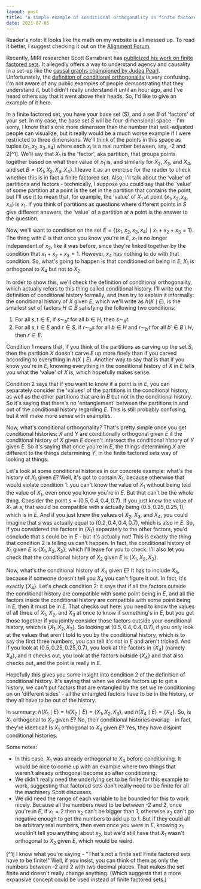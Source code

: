 ```yaml
---
layout: post
title: "A simple example of conditional orthogonality in finite factored sets"
date: 2021-07-05
---
```


Reader's note: It looks like the math on my website is all messed up. To read it better, I suggest checking it out on the [Alignment Forum](https://www.alignmentforum.org/posts/qGjCt4Xq83MBaygPx/a-simple-example-of-conditional-orthogonality-in-finite).

Recently, MIRI researcher Scott Garrabrant has [publicized his work on finite factored sets](https://www.lesswrong.com/s/kxs3eeEti9ouwWFzr/p/N5Jm6Nj4HkNKySA5Z#2b__Conditional_Orthogonality). It allegedly offers a way to understand agency and causality in a set-up like the [causal graphs championed by Judea Pearl](https://en.wikipedia.org/wiki/Causal_graph). Unfortunately, the [definition of conditional orthogonality](https://www.lesswrong.com/s/kxs3eeEti9ouwWFzr/p/N5Jm6Nj4HkNKySA5Z#2b__Conditional_Orthogonality) is very confusing. I'm not aware of any public examples of people demonstrating that they understand it, but I didn't really understand it until an hour ago, and I've heard others say that it went above their heads. So, I'd like to give an example of it here.

In a finite factored set, you have your base set \(S\), and a set $B$ of 'factors' of your set. In my case, the base set $S$ will be four-dimensional space - I'm sorry, I know that's one more dimension than the number that well-adjusted people can visualize, but it really would be a much worse example if I were restricted to three dimensions. We'll think of the points in this space as tuples $(x_1, x_2, x_3, x_4)$ where each $x_i$ is a real number between, say, -2 and 2[^1]. We'll say that $X_1$ is the 'factor', aka partition, that groups points together based on what their value of $x_1$ is, and similarly for $X_2$, $X_3$, and $X_4$, and set $B = \{X_1, X_2, X_3, X_4\}$. I leave it as an exercise for the reader to check whether this is in fact a finite factored set. Also, I'll talk about the 'value' of partitions and factors - technically, I suppose you could say that the 'value' of some partition at a point is the set in the partition that contains the point, but I'll use it to mean that, for example, the 'value' of $X_1$ at point $(x_1, x_2, x_3, x_4)$ is $x_1$. If you think of partitions as questions where different points in $S$ give different answers, the 'value' of a partition at a point is the answer to the question.

Now, we'll want to condition on the set $E = \{(x_1, x_2, x_3, x_4) \mid x_1 + x_2 + x_3 = 1\}$. The thing with $E$ is that once you know you're in $E$, $x_1$ is no longer independent of $x_2$, like it was before, since they're linked together by the condition that $x_1 + x_2 + x_3 = 1$. However, $x_4$ has nothing to do with that condition. So, what's going to happen is that conditioned on being in $E$, $X_1$ is orthogonal to $X_4$ but not to $X_2$.

In order to show this, we'll check the definition of conditional orthogonality, which actually refers to this thing called conditional history. I'll write out the definition of conditional history formally, and then try to explain it informally: the conditional history of $X$ given $E$, which we'll write as $h(X \mid E)$, is the smallest set of factors $H \subseteq B$ satisfying the following two conditions:
1. For all $s,t \in E$, if $s \sim_b t$ for all $b \in H$, then $s \sim_X t$.
2. For all $s, t \in E$ and $r \in S$, if $r \sim_b s$ for all $b \in H$ and $r \sim_{b'} t$ for all $b' \in B \setminus H$, then $r \in E$.

Condition 1 means that, if you think of the partitions as carving up the set $S$, then the partition $X$ doesn't carve $E$ up more finely than if you carved according to everything in $h(X \mid E)$. Another way to say that is that if you know you're in $E$, knowing everything in the conditional history of $X$ in $E$ tells you what the 'value' of $X$ is, which hopefully makes sense.

Condition 2 says that if you want to know if a point is in $E$, you can separately consider the 'values' of the partitions in the conditional history, as well as the other partitions that are in $B$ but not in the conditional history. So it's saying that there's no 'entanglement' between the partitions in and out of the conditional history regarding $E$. This is still probably confusing, but it will make more sense with examples.

Now, what's conditional orthogonality? That's pretty simple once you get conditional histories: $X$ and $Y$ are conditionally orthogonal given $E$ if the conditional history of $X$ given $E$ doesn't intersect the conditional history of $Y$ given $E$. So it's saying that once you're in $E$, the things determining $X$ are different to the things determining $Y$, in the finite factored sets way of looking at things.

Let's look at some conditional histories in our concrete example: what's the history of $X_1$ given $E$? Well, it's got to contain $X_1$, because otherwise that would violate condition 1: you can't know the value of $X_1$ without being told the value of $X_1$, even once you know you're in $E$. But that can't be the whole thing. Consider the point $s = (0.5, 0.4, 0.4, 0.7)$. If you just knew the value of $X_1$ at $s$, that would be compatible with $s$ actually being $(0.5, 0.25, 0.25, 1)$, which is in $E$. And if you just knew the values of $X_2$, $X_3$, and $X_4$, you could imagine that $s$ was actually equal to $(0.2, 0.4, 0.4, 0.7)$, which is also in $E$. So, if you considered the factors in $\{X_1\}$ separately to the other factors, you'd conclude that $s$ could be in $E$ - but it's actually not! This is exactly the thing that condition 2 is telling us can't happen. In fact, the conditional history of $X_1$ given $E$ is $\{X_1, X_2, X_3\}$, which I'll leave for you to check. I'll also let you check that the conditional history of $X_2$ given $E$ is $\{X_1, X_2, X_3\}$.

Now, what's the conditional history of $X_4$ given $E$? It has to include $X_4$, because if someone doesn't tell you $X_4$ you can't figure it out. In fact, it's exactly $\{X_4\}$. Let's check condition 2: it says that if all the factors outside the conditional history are compatible with some point being in $E$, and all the factors inside the conditional history are compatible with some point being in $E$, then it must be in $E$. That checks out here: you need to know the values of all three of $X_1$, $X_2$, and $X_3$ at once to know if something's in $E$, but you get those together if you jointly consider those factors outside your conditional history, which is $\{X_1, X_2, X_3\}$. So looking at $(0.5, 0.4, 0.4, 0.7)$, if you only look at the values that aren't told to you by the conditional history, which is to say the first three numbers, you can tell it's not in $E$ and aren't tricked. And if you look at $(0.5, 0.25, 0.25, 0.7)$, you look at the factors in $\{X_4\}$ (namely $X_4$), and it checks out, you look at the factors outside $\{X_4\}$ and that also checks out, and the point is really in $E$.

Hopefully this gives you some insight into condition 2 of the definition of conditional history. It's saying that when we divide factors up to get a history, we can't put factors that are entangled by the set we're conditioning on on 'different sides' - all the entangled factors have to be in the history, or they all have to be out of the history.

In summary: $h(X_1 \mid E) = h(X_2 \mid E) = \{X_1, X_2, X_3\}$, and $h(X_4 \mid E) = \{X_4\}$. So, is $X_1$ orthogonal to $X_2$ given $E$? No, their conditional histories overlap - in fact, they're identical! Is $X_1$ orthogonal to $X_4$ given $E$? Yes, they have disjoint conditional histories.

Some notes:
- In this case, $X_1$ was already orthogonal to $X_4$ before conditioning. It would be nice to come up with an example where two things that weren't already orthogonal become so after conditioning.
- We didn't really need the underlying set to be finite for this example to work, suggesting that factored sets don't really need to be finite for all the machinery Scott discusses.
- We did need the range of each variable to be bounded for this to work nicely. Because all the numbers need to be between -2 and 2, once you're in $E$, if $x_1 = 2$ then $x_2$ can't be bigger than 1, otherwise $x_3$ can't go negative enough to get the numbers to add up to 1. But if they could all be arbitrary real numbers, then even once you were in $E$, knowing $x_1$ wouldn't tell you anything about $x_2$, but we'd still have that $X_1$ wasn't orthogonal to $X_2$ given $E$, which would be weird.

[^1] I know what you're saying - "That's not a finite set! Finite factored sets have to be finite!" Well, if you insist, you can think of them as only the numbers between -2 and 2 with two decimal places. That makes the set finite and doesn't really change anything. (Which suggests that a more expansive concept could be used instead of finite factored sets.)
